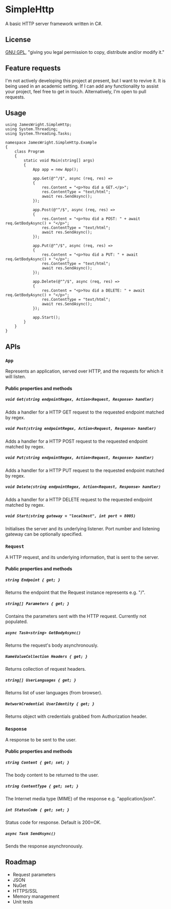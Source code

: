 # SimpleHttp

A basic HTTP server framework written in C#.

## License
[GNU GPL](https://gnu.org/licenses/gpl.html), "giving you legal permission to copy, distribute and/or modify it."

## Feature requests
I'm not actively developing this project at present, but I want to revive it. It is being used in an academic setting. If I can add any functionality to assist your project, feel free to get in touch. Alternatively, I'm open to pull requests.

## Usage

    using JamesWright.SimpleHttp;
    using System.Threading;
    using System.Threading.Tasks;
    
    namespace JamesWright.SimpleHttp.Example
    {
        class Program
        {
            static void Main(string[] args)
            {
                App app = new App();
    
                app.Get(@"^/$", async (req, res) =>
                {
                    res.Content = "<p>You did a GET.</p>";
                    res.ContentType = "text/html";
                    await res.SendAsync();
                });
    
                app.Post(@"^/$", async (req, res) =>
                {
                    res.Content = "<p>You did a POST: " + await req.GetBodyAsync() + "</p>";
                    res.ContentType = "text/html";
                    await res.SendAsync();
                });

                app.Put(@"^/$", async (req, res) =>
                {
                    res.Content = "<p>You did a PUT: " + await req.GetBodyAsync() + "</p>";
                    res.ContentType = "text/html";
                    await res.SendAsync();
                });
    
                app.Delete(@"^/$", async (req, res) =>
                {
                    res.Content = "<p>You did a DELETE: " + await req.GetBodyAsync() + "</p>";
                    res.ContentType = "text/html";
                    await res.SendAsync();
                });
    
                app.Start();
            }
        }
    }
	
	
## APIs

### `App` ###
Represents an application, served over HTTP, and the requests for which it will listen.

#### Public properties and methods #####
##### `void Get(string endpointRegex, Action<Request, Response> handler)` ######
Adds a handler for a HTTP GET request to the requested endpoint matched by regex.

##### `void Post(string endpointRegex, Action<Request, Response> handler)` ######
Adds a handler for a HTTP POST request to the requested endpoint matched by regex.

##### `void Put(string endpointRegex, Action<Request, Response> handler)` ######
Adds a handler for a HTTP PUT request to the requested endpoint matched by regex.

##### `void Delete(string endpointRegex, Action<Request, Response> handler)` ######
Adds a handler for a HTTP DELETE request to the requested endpoint matched by regex.

##### `void Start(string gateway = "localhost", int port = 8005)` ######
Initialises the server and its underlying listener. Port number and listening gateway can be optionally specified.

### `Request` ###
A HTTP request, and its underlying information, that is sent to the server.

#### Public properties and methods #####
##### `string Endpoint { get; }` ######
Returns the endpoint that the Request instance represents e.g. "/".

##### `string[] Parameters { get; }` ######
Contains the parameters sent with the HTTP request. Currently not populated.

##### `async Task<string> GetBodyAsync()` ######
Returns the request's body asynchronously.

##### `NameValueCollection Headers { get; }` ######
Returns collection of request headers.

##### `string[] UserLanguages { get; }` #####
Returns list of user languages (from browser).

##### `NetworkCredential UserIdentity { get; }` #####
Returns object with credentials grabbed from Authorization header.

### `Response` ###
A response to be sent to the user.

#### Public properties and methods #####
##### `string Content { get; set; }` ######
The body content to be returned to the user.

##### `string ContentType { get; set; }` ######
The Internet media type (MIME) of the response e.g. "application/json".

##### `int StatusCode { get; set; }` ######
Status code for response. Default is 200=OK.

##### `async Task SendAsync()` #####
Sends the response asynchronously.

## Roadmap

* Request parameters
* JSON
* NuGet
* HTTPS/SSL
* Memory management
* Unit tests
